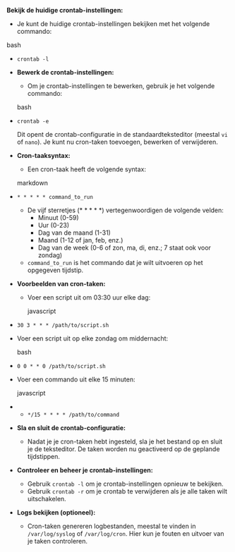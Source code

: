**Bekijk de huidige crontab-instellingen:**

- Je kunt de huidige crontab-instellingen bekijken met het volgende commando:

bash

- `crontab -l`
    
- **Bewerk de crontab-instellingen:**
    
    - Om je crontab-instellingen te bewerken, gebruik je het volgende commando:
    
    bash
    
- `crontab -e`
    
    Dit opent de crontab-configuratie in de standaardteksteditor (meestal `vi` of `nano`). Je kunt nu cron-taken toevoegen, bewerken of verwijderen.
    
- **Cron-taaksyntax:**
    
    - Een cron-taak heeft de volgende syntax:
    
    markdown
    
- `* * * * * command_to_run`
    
    - De vijf sterretjes (* * * * *) vertegenwoordigen de volgende velden:
        - Minuut (0-59)
        - Uur (0-23)
        - Dag van de maand (1-31)
        - Maand (1-12 of jan, feb, enz.)
        - Dag van de week (0-6 of zon, ma, di, enz.; 7 staat ook voor zondag)
    - `command_to_run` is het commando dat je wilt uitvoeren op het opgegeven tijdstip.
- **Voorbeelden van cron-taken:**
    
    - Voer een script uit om 03:30 uur elke dag:
        
        javascript
        
- `30 3 * * * /path/to/script.sh`
    
- Voer een script uit op elke zondag om middernacht:
    
    bash
    
- `0 0 * * 0 /path/to/script.sh`
    
- Voer een commando uit elke 15 minuten:
    
    javascript
    
- - `*/15 * * * * /path/to/command`
        
- **Sla en sluit de crontab-configuratie:**
    
    - Nadat je je cron-taken hebt ingesteld, sla je het bestand op en sluit je de teksteditor. De taken worden nu geactiveerd op de geplande tijdstippen.
- **Controleer en beheer je crontab-instellingen:**
    
    - Gebruik `crontab -l` om je crontab-instellingen opnieuw te bekijken.
    - Gebruik `crontab -r` om je crontab te verwijderen als je alle taken wilt uitschakelen.
- **Logs bekijken (optioneel):**
    
    - Cron-taken genereren logbestanden, meestal te vinden in `/var/log/syslog` of `/var/log/cron`. Hier kun je fouten en uitvoer van je taken controleren.